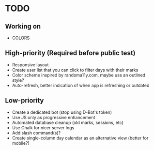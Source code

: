 # TODO

## Working on

- COLORS

## High-priority (Required before public test)

- Responsive layout
- Create user list that you can click to filter days with their marks
- Color scheme inspired by randoma11y.com, maybe use an outlined style?
- Auto-refresh, better indication of when app is refreshing or outdated

## Low-priority

- Create a dedicated bot (stop using D-Bot's token)
- Use JS only as progressive enhancement
- Automated database cleanup (old marks, sessions, etc)
- Use Chalk for nicer server logs
- Add slash command(s)?
- Create single-column day calendar as an alternative view (better for mobile?)
